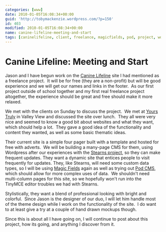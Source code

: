 ```yaml
---
categories: [www]
date: 2010-01-05T16:08:34+00:00
guid: 'http://tobymackenzie.wordpress.com/?p=150'
id: 403
modified: 2010-01-05T16:08:34+00:00
name: canine-lifeline-meeting-and-start
tags: [caninelifeline, client, freelance, magicfields, pod, project, wordpress]
---
```


Canine Lifeline: Meeting and Start
==================================

Jason and I have begun work on the [Canine Lifeline](http://caninelifeline.org/) site I had mentioned as a freelance project.  It will be for free (they are a non-profit) but will be good experience and we will get our names and links in the footer.  As our first project outside of school together and my first real freelance project altogether, the experience should be great and free should make it more relaxed.

We met with the clients on Sunday to discuss the project.  We met at [Yours Truly](http://www.ytr.com/html/body_valleyView.html) in Valley View and discussed the site over lunch.  They all were very nice and seemed to know a good bit about websites and what they want, which should help a lot.  They gave a good idea of the functionality and content they wanted, as well as some basic thematic ideas.

Their current site is a simple four pager built with a template and hosted for free with adverts.  We will be building a many-page CMS for them, using Wordpress after our experiences with the [Stearns project](http://tobymackenzie.wordpress.com/stearns-farm/), so they can make frequent updates.  They want a dynamic site that entices people to visit frequently for updates.  They, like Stearns, will need some custom data types, so I will be using [Magic Fields](http://magicfields.org/) again as well as trying out [Pod CMS](http://pods.uproot.us/), which should allow for more complex uses of data.  We shouldn't need multi-column pages for this site, so we hopefully won't run into the TinyMCE editor troubles we had with Stearns.

Stylistically, they want a blend of professional looking with bright and colorful.  Since Jason is the designer of our duo, I will let him handle most of the theme design while I work on the functionality of the site.  I do want to at least give a try at a couple of hand drawn mockups though.

Since this is about all I have going on, I will continue to post about this project, how its going, and anything I discover from it.

